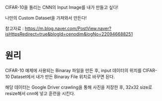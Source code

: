 CIFAR-10을 돌리는 CNN의 Input Image를 내가 만들고 싶다!

나만의 Custom Dataset을 가져와서 만든다!

참고자료 : https://m.blog.naver.com/PostView.naver?isHttpsRedirect=true&blogId=cenodim&logNo=220946688251

# 원리
CIFAR-10 예제에 사용되는 Binaray 파일을 만든 후, input 데이터의 위치를 CIFAR-10 Dataset에서 내가 만든 Binaray File 위치로 바꾸면 된다.

해당 데이터는 Google Driver crawling을 통해 사진을 저장한 후, 32x32 size로 resize해서 cnn에 넣고 훈련을 시킨다.

